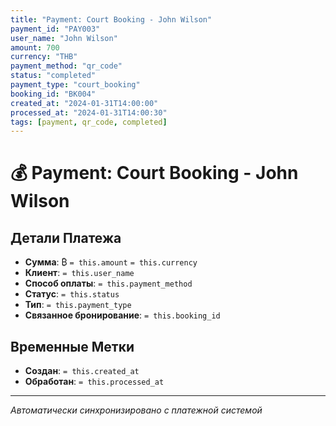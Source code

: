 ```yaml
---
title: "Payment: Court Booking - John Wilson"
payment_id: "PAY003"
user_name: "John Wilson"
amount: 700
currency: "THB"
payment_method: "qr_code"
status: "completed"
payment_type: "court_booking"
booking_id: "BK004"
created_at: "2024-01-31T14:00:00"
processed_at: "2024-01-31T14:00:30"
tags: [payment, qr_code, completed]
---
```


# 💰 Payment: Court Booking - John Wilson

## Детали Платежа

- **Сумма**: ₿ `= this.amount` `= this.currency`
- **Клиент**: `= this.user_name`
- **Способ оплаты**: `= this.payment_method`
- **Статус**: `= this.status`
- **Тип**: `= this.payment_type`
- **Связанное бронирование**: `= this.booking_id`

## Временные Метки

- **Создан**: `= this.created_at`
- **Обработан**: `= this.processed_at`

---

*Автоматически синхронизировано с платежной системой*
